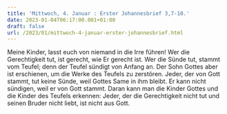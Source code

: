 ```yaml
---
title: 'Mittwoch, 4. Januar : Erster Johannesbrief 3,7-10.'
date: 2023-01-04T06:17:00.001+01:00
draft: false
url: /2023/01/mittwoch-4-januar-erster-johannesbrief.html
---
```


Meine Kinder, lasst euch von niemand in die Irre führen! Wer die Gerechtigkeit tut, ist gerecht, wie Er gerecht ist. Wer die Sünde tut, stammt vom Teufel; denn der Teufel sündigt von Anfang an. Der Sohn Gottes aber ist erschienen, um die Werke des Teufels zu zerstören. Jeder, der von Gott stammt, tut keine Sünde, weil Gottes Same in ihm bleibt. Er kann nicht sündigen, weil er von Gott stammt. Daran kann man die Kinder Gottes und die Kinder des Teufels erkennen: Jeder, der die Gerechtigkeit nicht tut und seinen Bruder nicht liebt, ist nicht aus Gott.